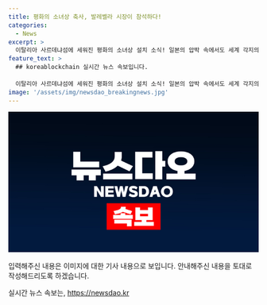 ```yaml
---
title: 평화의 소녀상 축사, 발레벨라 시장이 참석하다!
categories:
  - News
excerpt: >
  이탈리아 사르데냐섬에 세워진 평화의 소녀상 설치 소식! 일본의 압박 속에서도 세계 각지의 소녀상이 철거 위협을 받는 상황 속에서 논란 속에 세워진 이번 소녀상. 발레벨라 시장의 축사가 이어진 제막식 현장.
feature_text: >
  ## koreablockchain 실시간 뉴스 속보입니다.

  이탈리아 사르데냐섬에 세워진 평화의 소녀상 설치 소식! 일본의 압박 속에서도 세계 각지의 소녀상이 철거 위협을 받는 상황 속에서 논란 속에 세워진 이번 소녀상. 발레벨라 시장의 축사가 이어진 제막식 현장.
image: '/assets/img/newsdao_breakingnews.jpg'
---
```


<p><img src="/assets/img/newsdao_breakingnews.jpg" alt="koreablockchain 속보" /></p>

<p>입력해주신 내용은 이미지에 대한 기사 내용으로 보입니다. 안내해주신 내용을 토대로 작성해드리도록 하겠습니다.</p>
실시간 뉴스 속보는, <a href="https://newsdao.kr" rel="dofollow">https://newsdao.kr</a>



